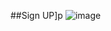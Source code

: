 ##Sign UP]p
![image](https://user-images.githubusercontent.com/53082047/117568600-d3593800-b0de-11eb-9492-f0b8a8472bb5.png)

